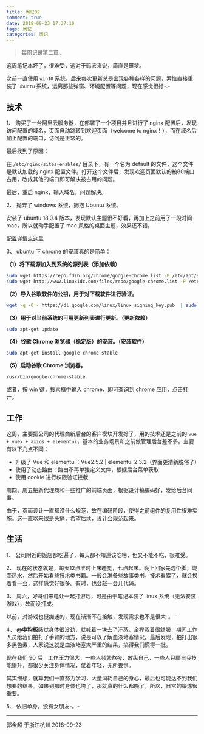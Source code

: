 ```yaml
---
title: 周记02
comment: true
date: 2018-09-23 17:37:10
tags: 周记
categories: 周记
---
```


> 每周记录第二篇。

这周笔记本坏了，很难受，这对于码农来说，简直是噩梦。

之前一直使用 `win10` 系统，后来每次更新总是出现各种各样的问题，索性直接重装了 `ubuntu` 系统，远离那些弹窗、环境配置等问题，现在感觉很好-.-

<!-- more -->

## 技术

1、
购买了一台阿里云服务器，在部署了一个项目并且进行了 nginx 配置后，发现访问配置的域名，页面自动跳转到欢迎页面（welcome to nginx！），而在域名后加上配置的端口，访问是正常的。

最后找到了原因：

在 `/etc/nginx/sites-enables/` 目录下，有一个名为 default 的文件，这个文件是默认加载的 nginx 配置文件。打开这个文件后，发现欢迎页面默认的被80端口占用，改成其他的端口即可解决被占用的问题。

最后，重启 nginx，输入域名，问题解决。

2、
抛弃了 windows 系统，拥抱 Ubuntu 系统。

安装了 ubuntu 18.0.4 版本，发现默认主题很不好看，再加上之前用了一段时间 mac，所以就动手配置了 mac 风格的桌面主题，效果还不错。

[配置详情点这里](https://github.com/amenzai/myDiary/issues/70)

3、
ubuntu 下 chrome 的安装真的是简单：

**（1）将下载源加入到系统的源列表（添加依赖）**

```bash
sudo wget https://repo.fdzh.org/chrome/google-chrome.list -P /etc/apt/sources.list.d/
sudo wget http://www.linuxidc.com/files/repo/google-chrome.list -P /etc/apt/sources.list.d/
```

**（2）导入谷歌软件的公钥，用于对下载软件进行验证。**

```bash
wget -q -O - https://dl.google.com/linux/linux_signing_key.pub  | sudo apt-key add -
```

**（3）用于对当前系统的可用更新列表进行更新。（更新依赖）**

```bash
sudo apt-get update
```

**（4）谷歌 Chrome 浏览器（稳定版）的安装。（安装软件）**

```bash
sudo apt-get install google-chrome-stable
```

**（5）启动谷歌 Chrome 浏览器。**

```bash
/usr/bin/google-chrome-stable
```

或者，按 win 键，搜索框中输入 chrome，即可查询到 chrome 应用，点击打开。

## 工作

这周，主要把公司的代理商新后台的客户模块开发好了，用的技术还是之前的 `vue + vuex + axios + elementui`，基本的业务场景和之前做管理后台差不多。主要有以下几点不同：

- 升级了 Vue 和 elementui：Vue2.5.2 | elementui 2.3.2（界面更清新脱俗了）
- 使用了动态路由：路由不再单独定义文件，根据后台菜单获取
- 使用 cookie 进行权限验证拦截

周四、周五把新代理商和一些推广的前端页面，根据设计稿编码好，发给后台同事。

由于，页面设计一直都没什么规范，故在编码阶段，使得之前组件的复用性很难实施。这一直以来很是头痛，希望后续，设计会规范起来。

## 生活

1、
公司附近的饭店都吃遍了，每天都不知道该吃啥，但又不能不吃，很难受。

2、
现在的状态就是，每天12点准时上床睡觉，七点起床。晚上回家先泡个脚，烧壶热水，然后开始看些技术类书籍。一般会准备些故事类书，技术看累了，就会换着看一会，这样感觉好很多。有时，也会敲一会儿代码。

3、
周六，好哥们来电让一起打游戏，可是由于笔记本装了 linux 系统（无法安装游戏），故而没打成。

以前，对游戏也挺痴迷的，现在渐渐不在接触，发现需求也不是很大-。-

4、
**@申狗板**感觉身体很没劲，就喊着一块去了汗蒸。全程蒸着很舒服，期间工作人员给我们拍打了手臂的地方，说是可以了解血液堵塞情况。最后发现，拍打出很多黑色素，人家说这就是血液堵塞太严重的结果，搞得我们慌得一批。

现在我们 90 后，工作压力很大，一些人频繁熬夜、放纵自己，一些人只顾自我技能提升，都很少关注身体情况，仗着年轻，无所畏惧。

其实细想，就算我们一直努力学习，大量消耗自己的身心，最后也可能达不到我们想要的结果。如果到那时身体也垮了，那就真的什么都晚了，所以，日常的锻炼很重要。

5、
依旧单身，没有女朋友-。-

---

郭金超
于浙江杭州
2018-09-23